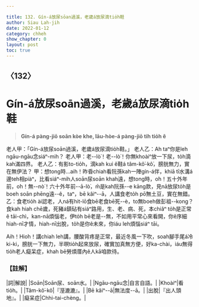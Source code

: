 ```yaml
---

title: 132. Gín-á放尿sōan過溪，老歲á放尿滴tio̍h鞋
author: Siau Lah-jih
date: 2022-01-12
category: chheh
show_chapter: 0
layout: post
toc: true
---
```

  
## 〈132〉
# Gín-á放尿soān過溪，老歲á放尿滴tio̍h鞋
>**Gín-á pàng-jiō soān kòe khe, lāu-hòe-á pàng-jiō tih tio̍h ê**

老人甲：「Gín-á放尿soān過溪，老歲á放尿滴tio̍h鞋。」
老人乙：Ah taⁿ你是leh ngāu-ngāu念siáⁿ-mih？
老人甲：老--lò͘！老--lò͘！你無khoàiⁿ放一下尿，to̍h滴kah滿四界。
老人乙：有影to-tio̍h，滴kah kui ê鞋á tâm-kô͘-kô͘，膀胱無力，實在無伊法？
甲：想tong時…aih！昨昏chiah看阮孫kah一陣gín-á伴，khiā tī水溝á邊teh相piàⁿ，比看siáⁿ-mih人soān尿soān khah遠，想tong時，o͘h！五十外年前，o͘h！無--nò͘！六十外年前--ā-lò͘，m̄是kah阮孫--e kāng款，見nā放尿to̍h是boeh soān phēng遠--ê，taⁿ，bē kâiⁿ--ā，人講食老to̍h pō͘無土豆，實在無錯。
乙：食老tio̍h ài認老，人ná有hit-lō食bē老食bē死--è，to無boeh做彭祖--kong？食kah hiah chē歲，死豬á鎮砧有siáⁿ路用，生、老、病、死，本chiâⁿ to̍h是正常ê tāi-chì，kan-nā煩惱老，伊to̍h bē老是--無，不如用平常心來看開，你ê序細hiah-nī才情，hiah-nī出脫，to̍h是你ê未來，你iáu leh煩惱siáⁿ tāi。

Aih！Hio͘h！講chiah leh講，腰酸背疼是正常，最近冬風一下吹，soah腳手尾á冷ki-ki，膀胱一下無力，半暝tio̍h起來放尿，確實加真無方便，好ka-chài，iáu無得tio̍h老人癡呆症，khah bē勞煩厝內ê人kā咱款待。

### 【註解】

|詞|解說|
|Soān|Soān尿、soān水。|
|Ngāu-ngāu念|自言自語。|
|Khoàiⁿ|看tio̍h。|
|Tâm-kô͘-kô͘|『溼漉漉』。|
|Bē kâiⁿ--ā|無法度--ā。|
|出脫|『出人頭地』。|
|癡呆症|Chhi-tai-chèng。|

